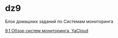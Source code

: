 # dz9
Блок домашних заданий по Системам мониторинга

[9.1 Обзор систем мониторинга, YaCloud](9-1/readme.md)
